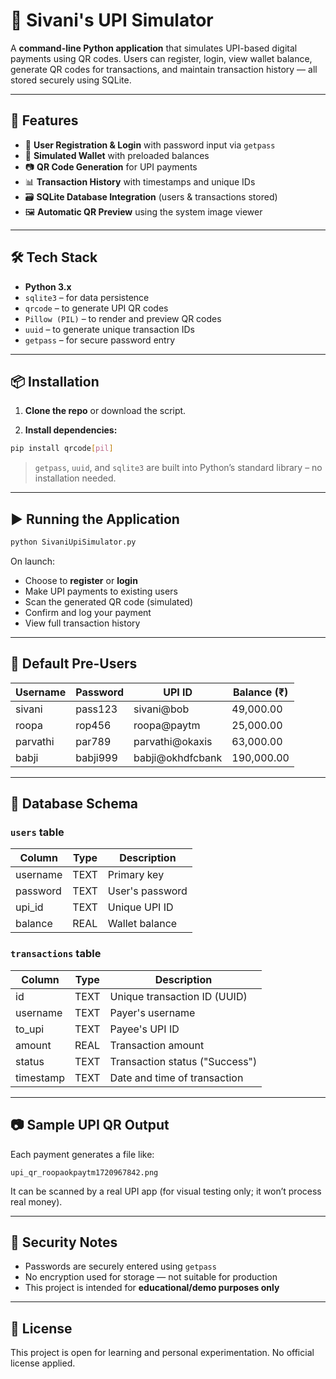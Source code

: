# 💸 Sivani's UPI Simulator

A **command-line Python application** that simulates UPI-based digital payments using QR codes. Users can register, login, view wallet balance, generate QR codes for transactions, and maintain transaction history — all stored securely using SQLite.

---

## 🚀 Features

* 🔐 **User Registration & Login** with password input via `getpass`
* 🏦 **Simulated Wallet** with preloaded balances
* 📷 **QR Code Generation** for UPI payments
* 📊 **Transaction History** with timestamps and unique IDs
* 🗃️ **SQLite Database Integration** (users & transactions stored)
* 🖼️ **Automatic QR Preview** using the system image viewer

---

## 🛠️ Tech Stack

* **Python 3.x**
* `sqlite3` – for data persistence
* `qrcode` – to generate UPI QR codes
* `Pillow (PIL)` – to render and preview QR codes
* `uuid` – to generate unique transaction IDs
* `getpass` – for secure password entry

---

## 📦 Installation

1. **Clone the repo** or download the script.

2. **Install dependencies:**

```bash
pip install qrcode[pil]
```

> `getpass`, `uuid`, and `sqlite3` are built into Python’s standard library – no installation needed.

---

## ▶️ Running the Application

```bash
python SivaniUpiSimulator.py
```

On launch:

* Choose to **register** or **login**
* Make UPI payments to existing users
* Scan the generated QR code (simulated)
* Confirm and log your payment
* View full transaction history

---

## 👤 Default Pre-Users

| Username | Password | UPI ID            | Balance (₹) |
| -------- | -------- | ----------------- | ----------- |
| sivani   | pass123  | sivani\@bob       | 49,000.00   |
| roopa    | rop456   | roopa\@paytm      | 25,000.00   |
| parvathi | par789   | parvathi\@okaxis  | 63,000.00   |
| babji    | babji999 | babji\@okhdfcbank | 190,000.00  |

---

## 📝 Database Schema

### `users` table

| Column   | Type | Description     |
| -------- | ---- | --------------- |
| username | TEXT | Primary key     |
| password | TEXT | User's password |
| upi\_id  | TEXT | Unique UPI ID   |
| balance  | REAL | Wallet balance  |

### `transactions` table

| Column    | Type | Description                    |
| --------- | ---- | ------------------------------ |
| id        | TEXT | Unique transaction ID (UUID)   |
| username  | TEXT | Payer's username               |
| to\_upi   | TEXT | Payee's UPI ID                 |
| amount    | REAL | Transaction amount             |
| status    | TEXT | Transaction status ("Success") |
| timestamp | TEXT | Date and time of transaction   |

---

## 📷 Sample UPI QR Output

Each payment generates a file like:

```
upi_qr_roopaokpaytm1720967842.png
```

It can be scanned by a real UPI app (for visual testing only; it won’t process real money).

---

## 🔐 Security Notes

* Passwords are securely entered using `getpass`
* No encryption used for storage — not suitable for production
* This project is intended for **educational/demo purposes only**

---


## 📄 License

This project is open for learning and personal experimentation. No official license applied.
